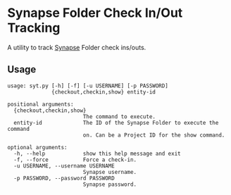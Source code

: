 # Synapse Folder Check In/Out Tracking

A utility to track [Synapse](https://www.synapse.org/) Folder check ins/outs.

## Usage

```
usage: syt.py [-h] [-f] [-u USERNAME] [-p PASSWORD]
              {checkout,checkin,show} entity-id

positional arguments:
  {checkout,checkin,show}
                        The command to execute.
  entity-id             The ID of the Synapse Folder to execute the command
                        on. Can be a Project ID for the show command.

optional arguments:
  -h, --help            show this help message and exit
  -f, --force           Force a check-in.
  -u USERNAME, --username USERNAME
                        Synapse username.
  -p PASSWORD, --password PASSWORD
                        Synapse password.

```